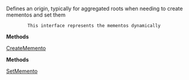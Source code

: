 Defines an origin, typically for aggregated roots when needing to create mementos and set them
            
            This interface represents the mementos dynamically

**Methods**

[CreateMemento](Bifrost.Domain.IDynamicOriginator.CreateMemento)


**Methods**

[SetMemento](Bifrost.Domain.IDynamicOriginator.SetMemento)
